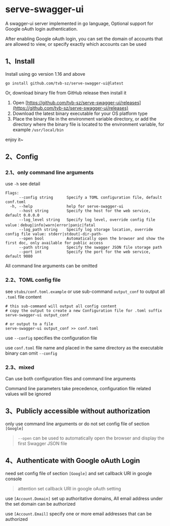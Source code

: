 # serve-swagger-ui

A swagger-ui server implemented in go language,
Optional support for Google oAuth login authentication.

After enabling Google oAuth login,
you can set the domain of accounts that are allowed to view,
or specify exactly which accounts can be used

## 1、Install

Install using go version 1.16 and above
````
go install github.com/tvb-sz/serve-swagger-ui@latest
````

Or, download binary file from GitHub release then install it
1. Open [https://github.com/tvb-sz/serve-swagger-ui/releases](https://github.com/tvb-sz/serve-swagger-ui/releases)
2. Download the latest binary executable for your OS platform type
3. Place the binary file in the environment variable directory, or add the directory where the binary file is located to the environment variable, for example `/usr/local/bin`

enjoy it~

## 2、Config

### 2.1、only command line arguments

use `-h` see detail

````
Flags:
      --config string      Specify a TOML configuration file, default conf.toml
  -h, --help               help for serve-swagger-ui
      --host string        Specify the host for the web service, default 0.0.0.0
      --log_level string   Specify log level, override config file value：debug|info|warn|error|panic|fatal
      --log_path string    Specify log storage location, override config file value: stderr|stdout|-dir-path-
      --open bool          Automatically open the browser and show the first doc, only available for public access
      --path string        Specify the swagger JSON file storage path
      --port int           Specify the port for the web service, default 9080
````

All command line arguments can be omitted

### 2.2、TOML config file

see `stubs/conf.toml.example`
or use sub-command `output_conf` to output all `.toml` file content

````
# this sub-command will output all config content
# copy the output to create a new Configuration file for .toml suffix
serve-swagger-ui output_conf

# or output to a file
serve-swagger-ui output_conf >> conf.toml
````

use `--config` specifies the configuration file

use `conf.toml` file name and placed in the same directory as the executable binary can omit `--config`

### 2.3、mixed

Can use both configuration files and command line arguments

Command line parameters take precedence, configuration file related values will be ignored

## 3、Publicly accessible without authorization

only use command line arguments or do not set config file of section `[Google]`

> `--open` can be used to automatically open the browser and display the first Swagger JSON file
## 4、Authenticate with Google oAuth Login

need set config file of section `[Google]` and set callback URI in google console

> attention set callback URI in google oAuth setting

use `[Account.Domain]` set up authoritative domains,
All email address under the set domain can be authorized

use `[Account.Email]` specify one or more email addresses that can be authorized
